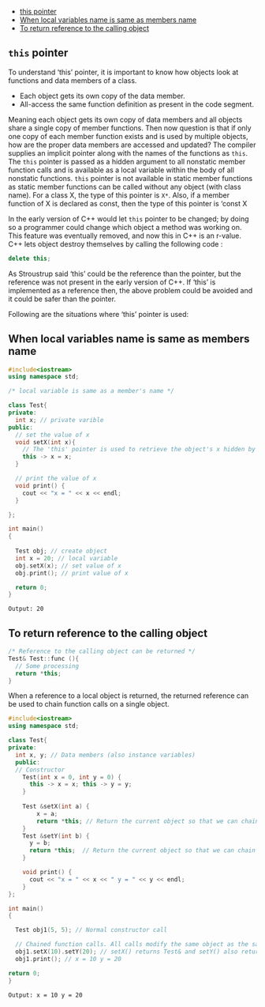 - [this pointer](#this-pointer)
- [When local variables name is same as members name](#When-local-variables-name-is-same-as-members-name)
- [To return reference to the calling object](#To-return-reference-to-the-calling-object)


## `this` pointer

To understand ‘this’ pointer, it is important to know how objects look at functions and data members of a class.

- Each object gets its own copy of the data member.
- All-access the same function definition as present in the code segment.

Meaning each object gets its own copy of data members and all objects share a single copy of member functions.
Then now question is that if only one copy of each member function exists and is used by multiple objects, how are the proper data members are accessed and updated?
The compiler supplies an implicit pointer along with the names of the functions as `this`.
The `this` pointer is passed as a hidden argument to all nonstatic member function calls and is available as a local variable within the body of all nonstatic functions. `this` pointer is not available in static member functions as static member functions can be called without any object (with class name).
For a class X, the type of this pointer is `X*`. Also, if a member function of X is declared as const, then the type of this pointer is ‘const X 

In the early version of C++ would let `this` pointer to be changed; by doing so a programmer could change which object a method was working on. This feature was eventually removed, and now this in C++ is an r-value.
C++ lets object destroy themselves by calling the following code :

```cpp
delete this;
```

As Stroustrup said ‘this’ could be the reference than the pointer, but the reference was not present in the early version of C++. If ‘this’ is implemented as a reference then, the above problem could be avoided and it could be safer than the pointer.

Following are the situations where ‘this’ pointer is used:
## When local variables name is same as members name
```cpp
#include<iostream>
using namespace std;

/* local variable is same as a member's name */

class Test{
private:
  int x; // private varible
public:
  // set the value of x
  void setX(int x){
    // The 'this' pointer is used to retrieve the object's x hidden by the local variable 'x'
    this -> x = x;
  }

  // print the value of x 
  void print() { 
    cout << "x = " << x << endl; 
  }

};

int main()
{
  
  Test obj; // create object
  int x = 20; // local variable
  obj.setX(x); // set value of x
  obj.print(); // print value of x

  return 0;
}
```
`Output: 20`

## To return reference to the calling object
```cpp
/* Reference to the calling object can be returned */
Test& Test::func (){
  // Some processing
  return *this;
}
```

When a reference to a local object is returned, the returned reference can be used to chain function calls on a single object.

```cpp
#include<iostream>
using namespace std;

class Test{
private:
  int x, y; // Data members (also instance variables)
  public:
  // Constructor
    Test(int x = 0, int y = 0) {
      this -> x = x; this -> y = y; 
    }
   
    Test &setX(int a) { 
        x = a; 
        return *this; // Return the current object so that we can chain this function call
    }
    Test &setY(int b) { 
      y = b; 
      return *this;  // Return the current object so that we can chain this function call
    }

    void print() { 
      cout << "x = " << x << " y = " << y << endl; 
    }
};

int main()
{

  Test obj1(5, 5); // Normal constructor call

  // Chained function calls. All calls modify the same object as the same object is returned by reference
  obj1.setX(10).setY(20); // setX() returns Test& and setY() also returns Test&
  obj1.print(); // x = 10 y = 20

return 0;
}

```

`Output: x = 10 y = 20`




